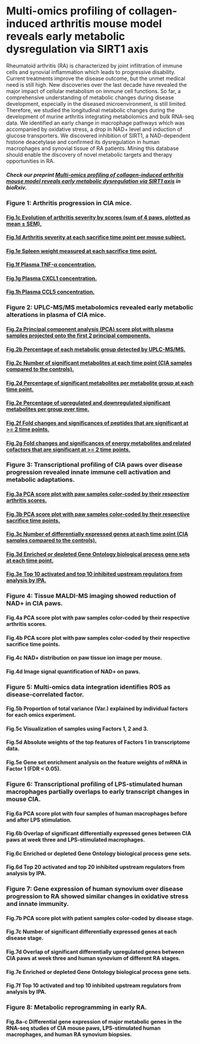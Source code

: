 # Multi-omics profiling of collagen-induced arthritis mouse model reveals early metabolic dysregulation via SIRT1 axis

Rheumatoid arthritis (RA) is characterized by joint infiltration of immune cells and synovial inflammation which leads to progressive disability. Current treatments improve the disease outcome, but the unmet medical need is still high. New discoveries over the last decade have revealed the major impact of cellular metabolism on immune cell functions. So far, a comprehensive understanding of metabolic changes during disease development, especially in the diseased microenvironment, is still limited. Therefore, we studied the longitudinal metabolic changes during the development of murine arthritis integrating metabolomics and bulk RNA-seq data. We identified an early change in macrophage pathways which was accompanied by oxidative stress, a drop in NAD+ level and induction of glucose transporters. We discovered inhibition of SIRT1, a NAD-dependent histone deacetylase and confirmed its dysregulation in human macrophages and synovial tissue of RA patients. Mining this database should enable the discovery of novel metabolic targets and therapy opportunities in RA. 


##### Check our preprint [Multi-omics profiling of collagen-induced arthritis mouse model reveals early metabolic dysregulation via SIRT1 axis](https://www.biorxiv.org/content/10.1101/2022.03.09.483621v1) in _bioRxiv_.

### Figure 1: Arthritis progression in CIA mice.
#### [Fig.1c Evolution of arthritis severity by scores (sum of 4 paws, plotted as mean ± SEM).](https://github.com/tAndreani/MultiOmics_RA/blob/main/Codes/linePlot_scoreSum.R)

#### [Fig.1d Arthritis severity at each sacrifice time point per mouse subject.](https://github.com/tAndreani/MultiOmics_RA/blob/main/Codes/boxPlot_scoreSum.R)

#### [Fig.1e Spleen weight measured at each sacrifice time point.](https://github.com/tAndreani/MultiOmics_RA/blob/main/Codes/boxPlot_Spleen_Weight.R)

#### [Fig.1f Plasma TNF-α concentration.](https://github.com/tAndreani/MultiOmics_RA/blob/main/Codes/boxPlot_Plasma_TNF.R)

#### [Fig.1g Plasma CXCL1 concentration.](https://github.com/tAndreani/MultiOmics_RA/blob/main/Codes/boxPlot_Plasma_CXCL1.R)

#### [Fig.1h Plasma CCL5 concentration.](https://github.com/tAndreani/MultiOmics_RA/blob/main/Codes/boxPlot_Plasma_CCL5.R)

### Figure 2: UPLC-MS/MS metabolomics revealed early metabolic alterations in plasma of CIA mice.

#### [Fig.2a Principal component analysis (PCA) score plot with plasma samples projected onto the first 2 principal components.](https://github.com/tAndreani/MultiOmics_RA/blob/main/Codes/PCA_Plasma_Metabolome_Manuscript.R)

#### [Fig.2b Percentage of each metabolic group detected by UPLC-MS/MS.](https://github.com/tAndreani/MultiOmics_RA/blob/main/Codes/donutChart_Manuscript.R)

#### [Fig.2c Number of significant metabolites at each time point (CIA samples compared to the controls).](https://github.com/tAndreani/MultiOmics_RA/blob/main/Codes/barPlot_DEG_Met_Number.R)

#### [Fig.2d Percentage of significant metabolites per metabolite group at each time point.](https://github.com/tAndreani/MultiOmics_RA/blob/main/Codes/linePlot_barPlot_metabolite_proportion.R)

#### [Fig.2e Percentage of upregulated and downregulated significant metabolites per group over time.](https://github.com/tAndreani/MultiOmics_RA/blob/main/Codes/linePlot_barPlot_metabolite_proportion.R)

#### [Fig.2f Fold changes and significances of peptides that are significant at >= 2 time points.](https://github.com/tAndreani/MultiOmics_RA/blob/main/Codes/dotPlot_peptide.R)

#### [Fig.2g Fold changes and significances of energy metabolites and related cofactors that are significant at >= 2 time points.](https://github.com/tAndreani/MultiOmics_RA/blob/main/Codes/dotPlot_carbohydrate.R)

### Figure 3: Transcriptional profiling of CIA paws over disease progression revealed innate immune cell activation and metabolic adaptations.

#### [Fig.3a PCA score plot with paw samples color-coded by their respective arthritis scores.](https://github.com/tAndreani/MultiOmics_RA/blob/main/Codes/PCA_DESeq2_manuscript.R)

#### [Fig.3b PCA score plot with paw samples color-coded by their respective sacrifice time points.](https://github.com/tAndreani/MultiOmics_RA/blob/main/Codes/PCA_DESeq2_manuscript.R)

#### [Fig.3c Number of differentially expressed genes at each time point (CIA samples compared to the controls).](https://github.com/tAndreani/MultiOmics_RA/blob/main/Codes/barPlot_DEG_Number.R)

#### [Fig.3d Enriched or depleted Gene Ontology biological process gene sets at each time point.](https://github.com/tAndreani/MultiOmics_RA/blob/main/Codes/dotPlot_GSEA_go_bp.R)

#### [Fig.3e Top 10 activated and top 10 inhibited upstream regulators from analysis by IPA.](https://github.com/tAndreani/MultiOmics_RA/blob/main/Codes/heatmap_upstream_regulator_manuscript.R)

### Figure 4: Tissue MALDI-MS imaging showed reduction of NAD+ in CIA paws.

#### Fig.4a PCA score plot with paw samples color-coded by their respective arthritis scores. 

#### Fig.4b PCA score plot with paw samples color-coded by their respective sacrifice time points. 

#### Fig.4c NAD+ distribution on paw tissue ion image per mouse. 

#### Fig.4d Image signal quantification of NAD+ on paws. 

### Figure 5: Multi-omics data integration identifies ROS as disease-correlated factor.

#### Fig.5b Proportion of total variance (Var.) explained by individual factors for each omics experiment. 

#### Fig.5c Visualization of samples using Factors 1, 2 and 3. 

#### Fig.5d Absolute weights of the top features of Factors 1 in transcriptome data. 

#### Fig.5e Gene set enrichment analysis on the feature weights of mRNA in Factor 1 (FDR < 0.05).

### Figure 6: Transcriptional profiling of LPS-stimulated human macrophages partially overlaps to early transcript changes in mouse CIA.

#### Fig.6a PCA score plot with four samples of human macrophages before and after LPS stimulation. 

#### Fig.6b Overlap of significant differentially expressed genes between CIA paws at week three and LPS-stimulated macrophages. 

#### Fig.6c Enriched or depleted Gene Ontology biological process gene sets. 

#### Fig.6d Top 20 activated and top 20 inhibited upstream regulators from analysis by IPA. 

### Figure 7: Gene expression of human synovium over disease progression to RA showed similar changes in oxidative stress and innate immunity.

#### Fig.7b PCA score plot with patient samples color-coded by disease stage. 

#### Fig.7c Number of significant differentially expressed genes at each disease stage. 

#### Fig.7d Overlap of significant differentially upregulated genes between CIA paws at week three and human synovium of different RA stages. 

#### Fig.7e Enriched or depleted Gene Ontology biological process gene sets. 

#### Fig.7f Top 10 activated and top 10 inhibited upstream regulators from analysis by IPA.

### Figure 8: Metabolic reprogramming in early RA.

#### Fig.8a-c Differential gene expression of major metabolic genes in the RNA-seq studies of CIA mouse paws, LPS-stimulated human macrophages, and human RA synovium biopsies. 
